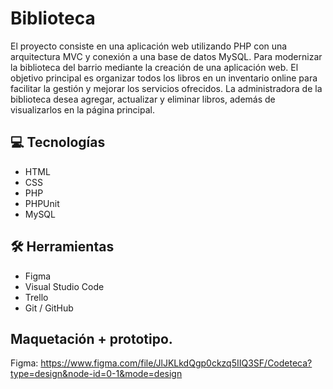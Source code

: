 # Biblioteca

El proyecto consiste en una aplicación web utilizando PHP con una arquitectura MVC y conexión a una base de datos MySQL. Para
modernizar la biblioteca del barrio mediante la creación de una aplicación web. El objetivo principal es organizar todos los libros en un inventario online para facilitar la gestión y mejorar los servicios ofrecidos. La administradora de la biblioteca desea agregar, actualizar y eliminar libros, además de visualizarlos en la página principal.


## 💻 Tecnologías

- HTML
- CSS
- PHP
- PHPUnit
- MySQL

## 🛠 Herramientas

- Figma
- Visual Studio Code
- Trello
- Git / GitHub


## Maquetación + prototipo.
Figma: https://www.figma.com/file/JlJKLkdQgp0ckzq5IIQ3SF/Codeteca?type=design&node-id=0-1&mode=design


